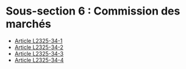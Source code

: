 # Sous-section 6 : Commission des marchés

* [Article L2325-34-1](./LEGIARTI000028690309.md)
* [Article L2325-34-2](./LEGIARTI000028690315.md)
* [Article L2325-34-3](./LEGIARTI000028690321.md)
* [Article L2325-34-4](./LEGIARTI000028690326.md)

